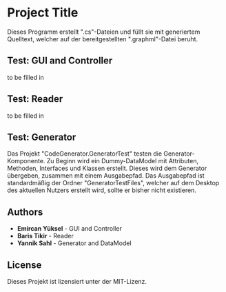 # Project Title

Dieses Programm erstellt ".cs"-Dateien und füllt sie mit generiertem Quelltext, welcher auf der bereitgestellten ".graphml"-Datei beruht.

## Test: GUI and Controller

to be filled in

## Test: Reader

to be filled in

## Test: Generator

Das Projekt "CodeGenerator.GeneratorTest" testen die Generator-Komponente. Zu Beginn wird ein Dummy-DataModel mit Attributen, Methoden, Interfaces und Klassen erstellt. 
Dieses wird dem Generator übergeben, zusammen mit einem Ausgabepfad. 
Das Ausgabepfad ist standardmäßig der Ordner "GeneratorTestFiles", welcher auf dem Desktop des aktuellen Nutzers erstellt wird, sollte er bisher nicht existieren.

## Authors

* **Emircan Yüksel** - GUI and Controller
* **Baris Tikir** - Reader
* **Yannik Sahl** - Generator and DataModel

## License

Dieses Projekt ist lizensiert unter der MIT-Lizenz.